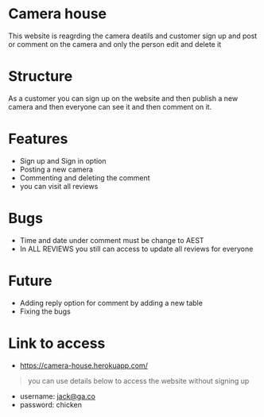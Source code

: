 # Camera house
This website is reagrding the camera deatils and customer sign up and post or comment on the camera and only the person edit and delete it

# Structure
As a customer you can sign up on the website and then publish a new camera and then everyone can see it and then comment on it.

# Features
* Sign up and Sign in option
* Posting a new camera 
* Commenting and deleting the comment
* you can visit all reviews 

# Bugs
* Time and date under comment must be change to AEST
* In ALL REVIEWS you still can access to update all reviews for everyone

# Future
* Adding reply option for comment by adding a new table
* Fixing the bugs
 

# Link to access
* https://camera-house.herokuapp.com/
> you can use details below to access the website without signing up
- username: jack@ga.co
- password: chicken